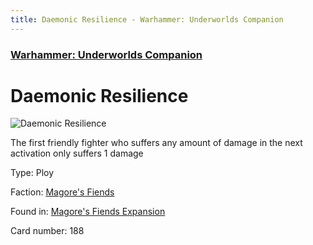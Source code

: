 ```yaml
---
title: Daemonic Resilience - Warhammer: Underworlds Companion
---
```


### [Warhammer: Underworlds Companion](https://guidokessels.github.io/wh-underworlds)

  

# Daemonic Resilience

![Daemonic Resilience](https://warhammerunderworlds.com/wp-content/uploads/sites/6/2018/03/188_ENG.png)

The first friendly fighter who suffers any amount of damage in the next activation only suffers 1 damage

Type: Ploy

Faction: [Magore's Fiends](https://guidokessels.github.io/wh-underworlds/factions/magores-fiends)

Found in: [Magore's Fiends Expansion](https://guidokessels.github.io/wh-underworlds/locations/magores-fiends-expansion)

Card number: 188
